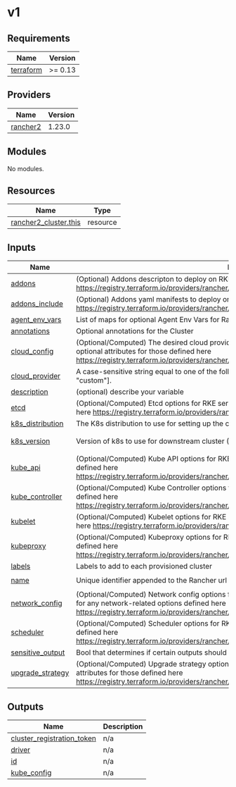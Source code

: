 # v1

<!-- BEGINNING OF PRE-COMMIT-TERRAFORM DOCS HOOK -->
## Requirements

| Name | Version |
|------|---------|
| <a name="requirement_terraform"></a> [terraform](#requirement\_terraform) | >= 0.13 |

## Providers

| Name | Version |
|------|---------|
| <a name="provider_rancher2"></a> [rancher2](#provider\_rancher2) | 1.23.0 |

## Modules

No modules.

## Resources

| Name | Type |
|------|------|
| [rancher2_cluster.this](https://registry.terraform.io/providers/rancher/rancher2/latest/docs/resources/cluster) | resource |

## Inputs

| Name | Description | Type | Default | Required |
|------|-------------|------|---------|:--------:|
| <a name="input_addons"></a> [addons](#input\_addons) | (Optional) Addons descripton to deploy on RKE cluster (string). Can be a file(). Default: null https://registry.terraform.io/providers/rancher/rancher2/latest/docs/resources/cluster#addons | `string` | `null` | no |
| <a name="input_addons_include"></a> [addons\_include](#input\_addons\_include) | (Optional) Addons yaml manifests to deploy on RKE cluster (list). Default: null https://registry.terraform.io/providers/rancher/rancher2/latest/docs/resources/cluster#addons_include | `list(string)` | `null` | no |
| <a name="input_agent_env_vars"></a> [agent\_env\_vars](#input\_agent\_env\_vars) | List of maps for optional Agent Env Vars for Rancher agent. Just for Rancher v2.5.6 and above | `list(map(string))` | `null` | no |
| <a name="input_annotations"></a> [annotations](#input\_annotations) | Optional annotations for the Cluster | `map(any)` | `null` | no |
| <a name="input_cloud_config"></a> [cloud\_config](#input\_cloud\_config) | (Optional/Computed) The desired cloud provider-specific options for RKE services (object with optional attributes for those defined here https://registry.terraform.io/providers/rancher/rancher2/latest/docs/resources/cluster#cloud_provider) | `any` | `null` | no |
| <a name="input_cloud_provider"></a> [cloud\_provider](#input\_cloud\_provider) | A case-sensitive string equal to one of the following: ["aws", "azure", "openstack", "vsphere", "custom"]. | `string` | `null` | no |
| <a name="input_description"></a> [description](#input\_description) | (optional) describe your variable | `string` | `null` | no |
| <a name="input_etcd"></a> [etcd](#input\_etcd) | (Optional/Computed) Etcd options for RKE services (object with optional attributes for those defined here https://registry.terraform.io/providers/rancher/rancher2/latest/docs/resources/cluster#etcd) | `any` | `null` | no |
| <a name="input_k8s_distribution"></a> [k8s\_distribution](#input\_k8s\_distribution) | The K8s distribution to use for setting up the cluster. One of k3s, rke1, or rke2. | `string` | `null` | no |
| <a name="input_k8s_version"></a> [k8s\_version](#input\_k8s\_version) | Version of k8s to use for downstream cluster (RKE1 version string) | `string` | `"v1.22.9-rancher1-1"` | no |
| <a name="input_kube_api"></a> [kube\_api](#input\_kube\_api) | (Optional/Computed) Kube API options for RKE services (object with optional attributes for those defined here https://registry.terraform.io/providers/rancher/rancher2/latest/docs/resources/cluster#kube_api) | `any` | `null` | no |
| <a name="input_kube_controller"></a> [kube\_controller](#input\_kube\_controller) | (Optional/Computed) Kube Controller options for RKE services (object with optional attributes for those defined here https://registry.terraform.io/providers/rancher/rancher2/latest/docs/resources/cluster#kube_controller) | `any` | `null` | no |
| <a name="input_kubelet"></a> [kubelet](#input\_kubelet) | (Optional/Computed) Kubelet options for RKE services (object with optional attributes for those defined here https://registry.terraform.io/providers/rancher/rancher2/latest/docs/resources/cluster#kubelet) | `any` | `null` | no |
| <a name="input_kubeproxy"></a> [kubeproxy](#input\_kubeproxy) | (Optional/Computed) Kubeproxy options for RKE services (object with optional attributes for those defined here https://registry.terraform.io/providers/rancher/rancher2/latest/docs/resources/cluster#kubeproxy) | `any` | `null` | no |
| <a name="input_labels"></a> [labels](#input\_labels) | Labels to add to each provisioned cluster | `map(any)` | `{}` | no |
| <a name="input_name"></a> [name](#input\_name) | Unique identifier appended to the Rancher url subdomain | `string` | `"load-testing"` | no |
| <a name="input_network_config"></a> [network\_config](#input\_network\_config) | (Optional/Computed) Network config options for any valid cluster config (object with optional attributes for any network-related options defined here https://registry.terraform.io/providers/rancher/rancher2/latest/docs/resources/cluster) | `any` | `null` | no |
| <a name="input_scheduler"></a> [scheduler](#input\_scheduler) | (Optional/Computed) Scheduler options for RKE services (object with optional attributes for those defined here https://registry.terraform.io/providers/rancher/rancher2/latest/docs/resources/cluster#scheduler) | `any` | `null` | no |
| <a name="input_sensitive_output"></a> [sensitive\_output](#input\_sensitive\_output) | Bool that determines if certain outputs should be marked as sensitive and be masked. Default: false | `bool` | `false` | no |
| <a name="input_upgrade_strategy"></a> [upgrade\_strategy](#input\_upgrade\_strategy) | (Optional/Computed) Upgrade strategy options for the proper cluster type (object with optional attributes for those defined here https://registry.terraform.io/providers/rancher/rancher2/latest/docs/resources/cluster) | `any` | `null` | no |

## Outputs

| Name | Description |
|------|-------------|
| <a name="output_cluster_registration_token"></a> [cluster\_registration\_token](#output\_cluster\_registration\_token) | n/a |
| <a name="output_driver"></a> [driver](#output\_driver) | n/a |
| <a name="output_id"></a> [id](#output\_id) | n/a |
| <a name="output_kube_config"></a> [kube\_config](#output\_kube\_config) | n/a |
<!-- END OF PRE-COMMIT-TERRAFORM DOCS HOOK -->
